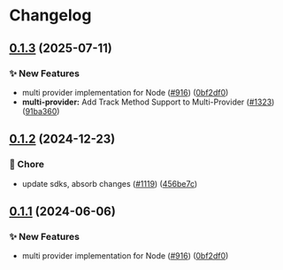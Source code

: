 # Changelog

## [0.1.3](https://github.com/DevCycleHQ-Sandbox/js-sdk-contrib/compare/multi-provider-v0.1.2...multi-provider-v0.1.3) (2025-07-11)


### ✨ New Features

* multi provider implementation for Node ([#916](https://github.com/DevCycleHQ-Sandbox/js-sdk-contrib/issues/916)) ([0bf2df0](https://github.com/DevCycleHQ-Sandbox/js-sdk-contrib/commit/0bf2df06eff3e2901d8b95a85dec1c0b321a475d))
* **multi-provider:** Add Track Method Support to Multi-Provider ([#1323](https://github.com/DevCycleHQ-Sandbox/js-sdk-contrib/issues/1323)) ([91ba360](https://github.com/DevCycleHQ-Sandbox/js-sdk-contrib/commit/91ba360d3603728574b8d8b3b030e1faed2934b9))

## [0.1.2](https://github.com/open-feature/js-sdk-contrib/compare/multi-provider-v0.1.1...multi-provider-v0.1.2) (2024-12-23)


### 🧹 Chore

* update sdks, absorb changes ([#1119](https://github.com/open-feature/js-sdk-contrib/issues/1119)) ([456be7c](https://github.com/open-feature/js-sdk-contrib/commit/456be7c81547478062ef16ac86ad05be71ab6c80))

## [0.1.1](https://github.com/open-feature/js-sdk-contrib/compare/multi-provider-v0.1.0...multi-provider-v0.1.1) (2024-06-06)


### ✨ New Features

* multi provider implementation for Node ([#916](https://github.com/open-feature/js-sdk-contrib/issues/916)) ([0bf2df0](https://github.com/open-feature/js-sdk-contrib/commit/0bf2df06eff3e2901d8b95a85dec1c0b321a475d))
